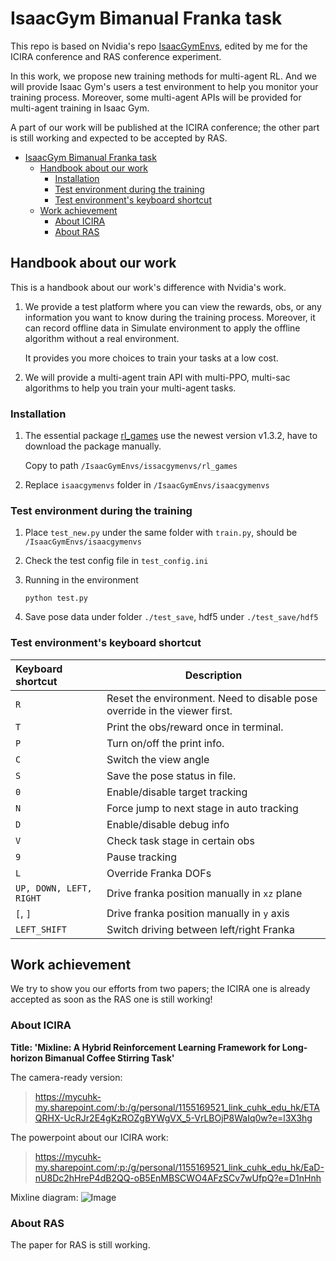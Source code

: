 # IsaacGym Bimanual Franka task

This repo is based on Nvidia's repo [IsaacGymEnvs](https://github.com/NVIDIA-Omniverse/IsaacGymEnvs), edited by me for the ICIRA conference and RAS conference experiment.

In this work, we propose new training methods for multi-agent RL.
And we will provide Isaac Gym's users a test environment to help you monitor your training process.
Moreover, some multi-agent APIs will be provided for multi-agent training in Isaac Gym.

A part of our work will be published at the ICIRA conference; the other part is still working and expected to be accepted by RAS.
- [IsaacGym Bimanual Franka task](#isaacgym-bimanual-franka-task)
	- [Handbook about our work](#handbook-about-our-work)
		- [Installation](#installation)
		- [Test environment during the training](#test-environment-during-the-training)
		- [Test environment's keyboard shortcut](#test-environments-keyboard-shortcut)
	- [Work achievement](#work-achievement)
		- [About ICIRA](#about-icira)
		- [About RAS](#about-ras)

## Handbook about our work  
This is a handbook about our work's difference with Nvidia's work.
1. We provide a test platform where you can view the rewards, obs, or any information you want to know during the training process. Moreover, it can record offline data in Simulate environment to apply the offline algorithm without a real environment.
   
   It provides you more choices to train your tasks at a low cost.
2. We will provide a multi-agent train API with multi-PPO, multi-sac algorithms to help you train your multi-agent tasks. 
### Installation

1. The essential package [rl_games](https://github.com/Denys88/rl_games) use the newest version v1.3.2, have to download the package manually.

   Copy to path `/IsaacGymEnvs/issacgymenvs/rl_games`

2. Replace `isaacgymenvs` folder in `/IsaacGymEnvs/isaacgymenvs`


### Test environment during the training

1. Place `test_new.py` under the same folder with `train.py`, should be `/IsaacGymEnvs/isaacgymenvs`

2. Check the test config file in `test_config.ini`

3. Running in the environment

   ```
   python test.py
   ```

4. Save pose data under folder `./test_save`, hdf5 under `./test_save/hdf5`

### Test environment's keyboard shortcut

| Keyboard shortcut       | Description                                                  |
| :---------------------- | ------------------------------------------------------------ |
| `R`                     | Reset the environment. Need to disable pose override in the viewer first. |
| `T`                     | Print the obs/reward once in terminal.                       |
| `P`                     | Turn on/off the print info.                                  |
| `C`                     | Switch the view angle                                        |
| `S`                     | Save the pose status in file.                                |
| `0`                     | Enable/disable target tracking                               |
| `N`                     | Force jump to next stage in auto tracking                    |
| `D`                     | Enable/disable debug info                                    |
| `V`                     | Check task stage in certain obs                              |
| `9`                     | Pause tracking                                               |
| `L`                     | Override Franka DOFs                                         |
| `UP, DOWN, LEFT, RIGHT` | Drive franka position manually in `xz` plane                 |
| `[`, `]`                | Drive franka position manually in `y` axis                   |
| `LEFT_SHIFT`            | Switch driving between left/right Franka                     |


## Work achievement
We try to show you our efforts from two papers; the ICIRA one is already accepted as soon as the RAS one is still working!
### About ICIRA
**Title: 'Mixline: A Hybrid Reinforcement Learning Framework for Long-horizon Bimanual Coffee Stirring Task'**

The camera-ready version:
> https://mycuhk-my.sharepoint.com/:b:/g/personal/1155169521_link_cuhk_edu_hk/ETAQRHX-UcRJr2E4gKzROZgBYWgVX_5-VrLBOjP8WaIq0w?e=l3X3hg

The powerpoint about our ICIRA work:
>https://mycuhk-my.sharepoint.com/:p:/g/personal/1155169521_link_cuhk_edu_hk/EaD-nU8Dc2hHreP4dB2QQ-oB5EnMBSCWO4AFzSCv7wUfpQ?e=D1nHnh

Mixline diagram:
![Image](https://pic4.zhimg.com/80/v2-81285504d720391134c6a857056e33bc.png)
### About RAS
The paper for RAS is still working.

